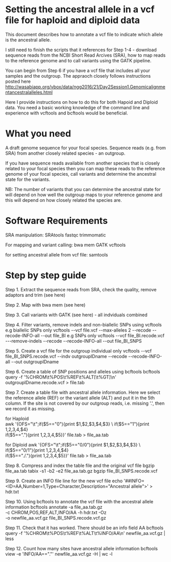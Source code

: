 # Setting the ancestral allele in a vcf file for haploid and diploid data
This document describes how to annotate a vcf file to indicate which allele is the ancestral allele. 

I still need to finish the scripts that it references for Step 1-4 - download sequence reads from the NCBI Short Read Arcives (SRA), how to map reads to the reference genome and to call variants using the GATK pipeline.

You can begin from Step 6 if you have a vcf file that includes all your samples and the outgroup. The appraoch closely follows instructions posted here 
http://wasabiapp.org/vbox/data/ngg2016/21/Day2Session1.Genomicalignmentancestralalleles.html

Here I provide instructions on how to do this for both Hapoid and Diploid data. You need a basic working knowledge of the command line and experience with vcftools and bcftools would be beneficial.

# What you need
A draft genome sequence for your focal species.
Sequence reads (e.g. from SRA) from another closely related species - an outgroup.

If you have sequence reads available from another species that is closely related to your focal species then you can map these reads to the reference genome of your focal species, call variants and determine the ancestral state for the variants.

NB: The number of variants that you can determine the ancestral state for will depend on how well the outgroup maps to your reference genome and this will depend on how closely related the species are.

# Software Requirements
SRA manipulation:
SRAtools
fastqc
trimmomatic

For mapping and variant calling: 
bwa mem
GATK
vcftools

for setting ancestral allele from vcf file:
samtools

# Step by step guide

Step 1. Extract the sequence reads from SRA, check the quality, remove adaptors and trim (see here)

Step 2. Map with bwa mem (see here)

Step 3. Call variants with GATK (see here) - all indviduals combined
	
Step 4. Filter variants, remove indels and non-biallelic SNPs using vcftools
e.g biallelic SNPs only
vcftools --vcf file.vcf  --max-alleles 2 --recode --recode-INFO-all --out file_BI
e.g SNPs only
vcftools --vcf file_BI.recode.vcf  ---remove-indels --recode --recode-INFO-all --out file_BI_SNPS


Step 5. Create a vcf file for the outgroup individual only
vcftools --vcf file_BI_SNPS.recode.vcf --indv outgroupIDname --recode --recode-INFO-all --out outgroupIDname

Step 6. Create a table of SNP positions and alleles using bcftools 
bcftools query -f '%CHROM\t%POS\t%REF\t%ALT[\t%GT]\n' outgroupIDname.recode.vcf  > file.tab

Step 7. Create a table file with ancestral allele information.
Here we select the reference allele (REF) or the variant allele (ALT) and put it in the 5th column. If the site is not covered by our outgroup reads, i.e. missing '.', then we record it as missing.

for Haploid    
awk '{OFS="\t";if($5=="0"){print $1,$2,$3,$4,$3} \
	if($5=="1"){print $1,$2,$3,$4,$4} \
	if($5=="."){print $1,$2,$3,$4,$5}}' file.tab > file_aa.tab


for Diploid
awk '{OFS="\t";if($5=="0/0"){print $1,$2,$3,$4,$3} \
	if($5=="0/1"){print $1,$2,$3,$4,$4} \
	if($5=="./."){print $1,$2,$3,$4,$5}}' file.tab > file_aa.tab
                  
   
Step 8. Compress and index the table file and the original vcf file
bgzip file_aa.tab
tabix -s1 -b2 -e2 file_aa.tab.gz
bgzip file_BI_SNPS.recode.vcf

Step 9. Create an INFO file line for the new vcf file
echo '##INFO=<ID=AA,Number=1,Type=Character,Description="Ancestral allele">' > hdr.txt


Step 10. Using bcftools to annotate the vcf file with the ancestral allele information 
bcftools annotate -a file_aa.tab.gz \
 -c CHROM,POS,REF,ALT,INFO/AA -h hdr.txt -Oz \
 -o newfile_aa.vcf.gz file_BI_SNPS.recode.vcf.gz


Step 11. Check that it has worked. There should be an info field AA
bcftools query -f '%CHROM\t%POS\t%REF\t%ALT\t%INFO/AA\n' newfile_aa.vcf.gz | less
               
Step 12. Count how many sites have ancestral allele information
bcftools view -e 'INFO/AA=="."' newfile_aa.vcf.gz -H | wc -l

